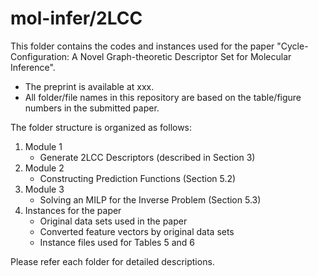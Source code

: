 # mol-infer/2LCC

This folder contains the codes and instances used for the paper "Cycle-Configuration: A Novel Graph-theoretic Descriptor Set for Molecular Inference".

- The preprint is available at xxx.
- All folder/file names in this repository are based on the table/figure numbers in the submitted paper.

The folder structure is organized as follows:
1. Module 1
	- Generate 2LCC Descriptors (described in Section 3)
1. Module 2
	- Constructing Prediction Functions (Section 5.2)
1. Module 3
	- Solving an MILP for the Inverse Problem (Section 5.3)
1. Instances for the paper
	- Original data sets used in the paper
	- Converted feature vectors by original data sets 
	- Instance files used for Tables 5 and 6

Please refer each folder for detailed descriptions.
